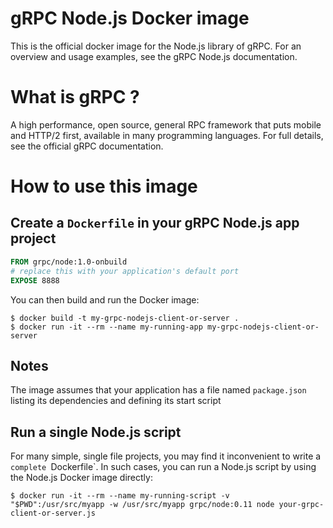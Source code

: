 # gRPC Node.js Docker image

This is the official docker image for the Node.js library of gRPC.  For an
overview and usage examples, see the gRPC Node.js documentation.

# What is gRPC ?

A high performance, open source, general RPC framework that puts mobile and
HTTP/2 first, available in many programming languages.  For full details, see
the official gRPC documentation.

# How to use this image

## Create a `Dockerfile` in your gRPC Node.js app project

```dockerfile
FROM grpc/node:1.0-onbuild
# replace this with your application's default port
EXPOSE 8888
```

You can then build and run the Docker image:

```console
$ docker build -t my-grpc-nodejs-client-or-server .
$ docker run -it --rm --name my-running-app my-grpc-nodejs-client-or-server
```

## Notes

The image assumes that your application has a file named `package.json` listing
its dependencies and defining its start script

## Run a single Node.js script

For many simple, single file projects, you may find it inconvenient to write a
`complete `Dockerfile`. In such cases, you can run a Node.js script by using the
Node.js Docker image directly:

```console
$ docker run -it --rm --name my-running-script -v "$PWD":/usr/src/myapp -w /usr/src/myapp grpc/node:0.11 node your-grpc-client-or-server.js
```


[grpc]:http:/grpc.io
[grpc documentation]:http://www.grpc.io/docs/
[grpc nodejs documentation]:http://www.grpc.io/docs/tutorials/basic/node.html
